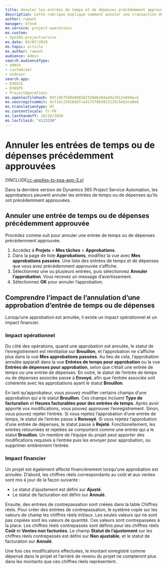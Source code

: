 ```yaml
---
title: Annuler les entrées de temps et de dépenses précédemment approuvées
description: Cette rubrique explique comment annuler une transaction de temps et de dépenses de projet approuvée.
author: rumant
manager: kfend
ms.service: project-operations
ms.custom:
- dyn365-projectservice
ms.date: 03/07/2019
ms.topic: article
ms.author: rumant
audience: Admin
search.audienceType:
- admin
- customizer
- enduser
search.app:
- D365CE
- D365PS
- ProjectOperations
ms.openlocfilehash: 84fc057599dd98162320d6104ed4a7612e894ecb
ms.sourcegitcommit: 4cf1dc1561b92fca4175f0b3813133c5e63ce8e6
ms.translationtype: HT
ms.contentlocale: fr-FR
ms.lasthandoff: 10/28/2020
ms.locfileid: "4123330"
---
```

# <a name="cancel-previously-approved-time-or-expense-entries"></a>Annuler les entrées de temps ou de dépenses précédemment approuvées

[!INCLUDE[cc-applies-to-psa-app-3.x](../includes/cc-applies-to-psa-app-3x.md)]

Dans la dernière version de Dynamics 365 Project Service Automation, les approbateurs peuvent annuler les entrées de temps ou de dépenses qu’ils ont précédemment approuvées.

## <a name="cancel-a-previously-approved-time-or-expense-entry"></a>Annuler une entrée de temps ou de dépenses précédemment approuvée

Procédez comme suit pour annuler une entrée de temps ou de dépenses précédemment approuvée.

1. Accédez à **Projets** \> **Mes tâches** \> **Approbations**.
2. Dans la page de liste **Approbations**, modifiez la vue avec **Mes approbations passées**. Une liste des entrées de temps et de dépenses que vous avez précédemment approuvée s’affiche.
3. Sélectionnez une ou plusieurs entrées, puis sélectionnez **Annuler l’approbation**. Vous recevez un message d’avertissement.
4. Sélectionnez **OK** pour annuler l’approbation.

## <a name="understand-the-impact-of-canceling-a-time-or-expense-entry-approval"></a>Comprendre l’impact de l’annulation d’une approbation d’entrée de temps ou de dépenses

Lorsqu’une approbation est annulée, il existe un impact opérationnel et un impact financier.

### <a name="operational-impact"></a>Impact opérationnel

Du côté des opérations, quand une approbation est annulée, le statut de l’enregistrement est réinitialisé sur **Brouillon**, et l’approbation ne s’affiche plus dans la vue **Mes approbations passées**. Au lieu de cela, l’approbation annulée apparaît dans la vue **Entrées de temps pour approbation** ou la vue **Entrées de dépenses pour approbation**, selon que c’était une entrée de temps ou une entrée de dépenses. En outre, le statut de l’entrée de temps ou de dépenses associée passe à **Envoyé**, afin que l’entrée associée soit cohérente avec les approbations ayant le statut **Brouillon**.

En tant qu’approbateur, vous pouvez modifier certains champs d’une approbation qui a le statut **Brouillon**. Ces champs incluent **Type de facturation** et **Heures facturables pour des entrées de temps**. Après avoir apporté vos modifications, vous pouvez approuver l’enregistrement. Sinon, vous pouvez rejeter l’entrée. Si vous rejetez l’approbation d’une entrée de temps, le statut de l’entrée passe à **Renvoyé**. Si vous rejetez l’approbation d’une entrée de dépenses, le statut passe à **Rejeté**. Fonctionellement, les entrées retournées et rejetées se comportent comme une entrée qui a le statut **Brouillon**. Un membre de l’équipe du projet peut apporter des modifications requises à l’entrée puis les envoyer pour approbation, ou supprimer entièrement l’entrée.

### <a name="financial-impact"></a>Impact financier

Un projet est également affecté financièrement lorsqu’une approbation est annulée. D’abord, les chiffres réels correspondants au coût et aux ventes sont mis à jour de la façon suivante :

- Le statut d’ajustement est défini sur **Ajusté**.
- Le statut de facturation est défini sur **Annulé**.

Ensuite, des entrées de contrepassation sont créées dans la table Chiffres réels. Pour créer des entrées de contrepassation, le système copie sur les valeurs de champ les chiffres réels initiaux. Les seules valeurs qui ne sont pas copiées sont les valeurs de quantité. Ces valeurs sont contrepassées à la place. Les chiffres réels contrepassés sont définis pour les chiffres réels **Coût** et **Ventes non facturées**. Le champ **Statut de l’ajustement** sur les chiffres réels contrepassés est défini sur **Non ajustable**, et le statut de facturation sur **Annulé**.

Une fois ces modifications effectuées, le montant enregistré comme dépensé dans le projet et l’arriéré de revenu du projet ne compteront plus dans les montants que ces chiffres réels représentent.

